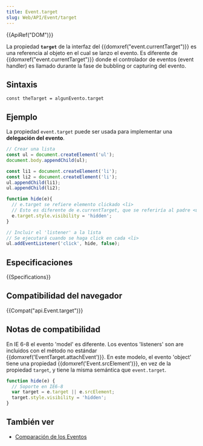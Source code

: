 ```yaml
---
title: Event.target
slug: Web/API/Event/target
---
```


{{ApiRef("DOM")}}

La propiedad **`target`** de la interfaz del {{domxref("event.currentTarget")}} es una referencia al objeto en el cual se lanzo el evento. Es diferente de {{domxref("event.currentTarget")}} donde el controlador de eventos (event handler) es llamado durante la fase de bubbling or capturing del evento.

## Sintaxis

```
const theTarget = algunEvento.target
```

## Ejemplo

La propiedad `event.target` puede ser usada para implementar una **delegación del evento**.

```js
// Crear una lista
const ul = document.createElement('ul');
document.body.appendChild(ul);

const li1 = document.createElement('li');
const li2 = document.createElement('li');
ul.appendChild(li1);
ul.appendChild(li2);

function hide(e){
  // e.target se refiere elemento clickado <li>
  // Esto es diferente de e.currentTarget, que se referiría al padre <ul> en este contexto
  e.target.style.visibility = 'hidden';
}

// Incluir el 'listener' a la lista
// Se ejecutará cuando se haga click en cada <li>
ul.addEventListener('click', hide, false);
```

## Especificaciones

{{Specifications}}

## Compatibilidad del navegador

{{Compat("api.Event.target")}}

## Notas de compatibilidad

En IE 6-8 el evento 'model' es diferente. Los eventos 'listeners' son are incluidos con el método no estándar {{domxref('EventTarget.attachEvent')}}. En este modelo, el evento 'object' tiene una propiedad {{domxref('Event.srcElement')}}, en vez de la propiedad `target`, y tiene la misma semántica que `event.target`.

```js
function hide(e) {
  // Soporte en IE6-8
  var target = e.target || e.srcElement;
  target.style.visibility = 'hidden';
}
```

## También ver

- [Comparación de los Eventos](/es/docs/Web/API/Event/Comparison_of_Event_Targets)

